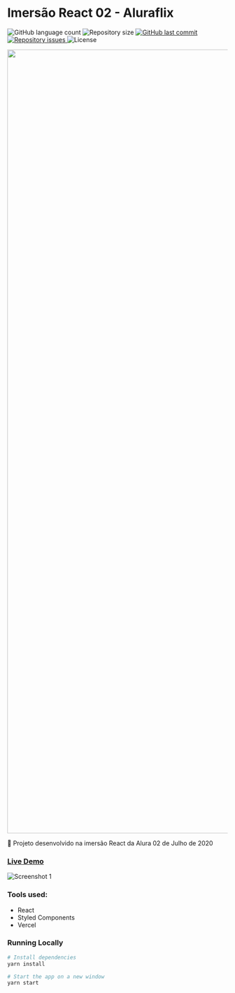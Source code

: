 # Imersão React 02 - Aluraflix
<p align="left">
  <img alt="GitHub language count" src="https://img.shields.io/github/languages/count/Relirk/netflix-clone-frontend">

  <img alt="Repository size" src="https://img.shields.io/github/repo-size/Relirk/netflix-clone-frontend">
  
  <a href="https://github.com/Relirk/netflix-clone-frontend/commits/master">
    <img alt="GitHub last commit" src="https://img.shields.io/github/last-commit/Relirk/netflix-clone-frontend">
  </a>

  <a href="https://github.com/Relirk/netflix-clone-frontend/issues">
    <img alt="Repository issues" src="https://img.shields.io/github/issues/Relirk/netflix-clone-frontend">
  </a>

  <img alt="License" src="https://img.shields.io/badge/license-MIT-brightgreen">
</p>

<p align="center">
  <img width="1792" alt="relirk-imersao-alura-aluraflix" src="https://github.com/Relirk/imersao-react-aluraflix/assets/8285478/4cf082f0-36f6-4689-b459-b40383763eb2">
</p>

:movie_camera: Projeto desenvolvido na imersão React da Alura 02 de Julho de 2020

### [Live Demo](https://imersao-react-aluraflix-git-master.relirk.vercel.app/)

![Screenshot 1](aluraflix.png)

### Tools used:
- React
- Styled Components
- Vercel

### Running Locally
```sh
# Install dependencies
yarn install

# Start the app on a new window
yarn start
```
